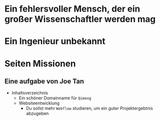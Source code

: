 # Ein fehlersvoller Mensch, der ein großer Wissenschaftler werden mag
# Ein Ingenieur unbekannt
# Seiten Missionen
## Eine aufgabe von Joe Tan
- Inhaltsverzeichnis
  - Ein schöner Domainname für `Qimeng`
  - Websiteentwicklung
    - Du sollst mehr `Webflow` studieren, um ein guter Projektergebtnis abzugeben